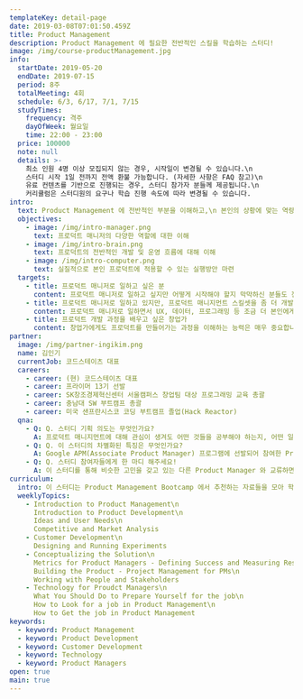 ```yaml
---
templateKey: detail-page
date: 2019-03-08T07:01:50.459Z
title: Product Management
description: Product Management 에 필요한 전반적인 스킬을 학습하는 스터디!
image: /img/course-productManagement.jpg
info:
  startDate: 2019-05-20
  endDate: 2019-07-15
  period: 8주
  totalMeeting: 4회
  schedule: 6/3, 6/17, 7/1, 7/15
  studyTimes:
    frequency: 격주
    dayOfWeek: 월요일
    time: 22:00 - 23:00
  price: 100000
  note: null
  details: >-
    최소 인원 4명 이상 모집되지 않는 경우, 시작일이 변경될 수 있습니다.\n
    스터디 시작 1일 전까지 전액 환불 가능합니다. (자세한 사항은 FAQ 참고)\n   
    유료 컨텐츠를 기반으로 진행되는 경우, 스터디 참가자 분들께 제공됩니다.\n
    커리큘럼은 스터디원의 요구나 학습 진행 속도에 따라 변경될 수 있습니다.
intro:
  text: Product Management 에 전반적인 부분을 이해하고,\n 본인의 상황에 맞는 역량을 더 발전시킬 수 있는 스터디 입니다.
  objectives:
    - image: /img/intro-manager.png
      text: 프로덕트 매니저의 다양한 역할에 대한 이해
    - image: /img/intro-brain.png
      text: 프로덕트의 전반적인 개발 및 운영 흐름에 대해 이해
    - image: /img/intro-computer.png
      text: 실질적으로 본인 프로덕트에 적용할 수 있는 실행방안 마련
  targets:
    - title: 프로덕트 매니저로 일하고 싶은 분
      content: 프로덕트 매니저로 일하고 싶지만 어떻게 시작해야 할지 막막하신 분들도 전반적인 프로덕트 매니지먼트에 대해 함께 공부하고 경험을 공유할 수 있습니다.
    - title: 프로덕트 매니저로 일하고 있지만, 프로덕트 매니지먼트 스킬셋을 좀 더 개발하고 싶은 분
      content: 프로덕트 매니저로 일하면서 UX, 데이터, 프로그래밍 등 조금 더 본인에게 적합한 스킬셋을 찾고 싶다면 비슷한 경험을 하고 있는 분들과 교류하며 방향을 잡을 수 있습니다.
    - title: 프로덕트 개발 과정을 배우고 싶은 창업가
      content: 창업가에게도 프로덕트를 만들어가는 과정을 이해하는 능력은 매우 중요합니다. 전반적인 프로덕트 개발 과정에서 창업가로써 집중해야 하는 역할에 대해 고민할 수 있습니다.
partner:
  image: /img/partner-ingikim.png
  name: 김인기
  currentJob: 코드스테이츠 대표
  careers:
    - career: (현) 코드스테이츠 대표
    - career: 프라이머 13기 선발
    - career: SK창조경제혁신센터 서울캠퍼스 창업팀 대상 프로그래밍 교육 총괄
    - career: 충남대 SW 부트캠프 총괄
    - career: 미국 샌프란시스코 코딩 부트캠프 졸업(Hack Reactor)
  qna:
    - Q: Q. 스터디 기획 의도는 무엇인가요?
      A: 프로덕트 매니지먼트에 대해 관심이 생겨도 어떤 것들을 공부해야 하는지, 어떤 일을 하는건지 명확하게 알기 어렵습니다. 프로덕트 매니저의 전반적인 업무에 대해 알아보고, 본인이 담당하는 프로덕트에 적용할 수 있는 실질적인 방안들을 함께 마련해보려고 합니다. 비슷한 고민을 하고 있는 분들과 함께 학습하고 서로 도울 수 있는 스터디를 운영하고 싶습니다.
    - Q: Q. 이 스터디의 차별화된 특징은 무엇인가요?
      A: Google APM(Associate Product Manager) 프로그램에 선발되어 참여한 Product Manager 가 게스트로 스터디에 참여해 경험을 공유합니다. Product Management 에 관한 내용을 배우기 위해 블로그, 팟캐스트 등 다양한 자료를 추가적으로 함께 학습합니다.
    - Q: Q. 스터디 참여자들에게 한 마디 해주세요!
      A: 이 스터디를 통해 비슷한 고민을 갖고 있는 다른 Product Manager 와 교류하면서 함께 학습하고 성장하면 좋겠습니다.
curriculum:
  intro: 이 스터디는 Product Management Bootcamp 에서 추천하는 자료들을 모아 학습합니다.
  weeklyTopics:
    - Introduction to Product Management\n
      Introduction to Product Development\n
      Ideas and User Needs\n
      Competitive and Market Analysis
    - Customer Development\n
      Designing and Running Experiments
    - Conceptualizing the Solution\n
      Metrics for Product Managers - Defining Success and Measuring Results\n
      Building the Product - Project Management for PMs\n
      Working with People and Stakeholders
    - Technology for Proudct Managers\n
      What You Should Do to Prepare Yourself for the job\n
      How to Look for a job in Product Management\n
      How to Get the job in Product Management
keywords:
  - keyword: Product Management
  - keyword: Product Development
  - keyword: Customer Development
  - keyword: Technology
  - keyword: Product Managers
open: true
main: true
---
```

